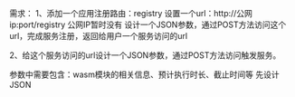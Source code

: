 需求：
1、添加一个应用注册路由：registry
    设置一个url：http://公网ip:port/registry
    公网IP暂时没有
    设计一个JSON参数，通过POST方法访问这个url，完成服务注册，返回给用户一个服务访问的url

2、给这个服务访问的url设计一个JSON参数，通过POST方法访问触发服务。

参数中需要包含：wasm模块的相关信息、预计执行时长、截止时间等
先设计JSON